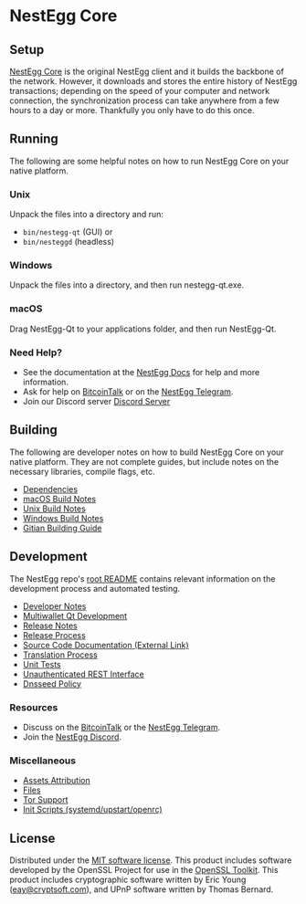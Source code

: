 NestEgg Core
=============

Setup
---------------------
[NestEgg Core](https://nesteggcoin.com/#wallets) is the original NestEgg client and it builds the backbone of the network. However, it downloads and stores the entire history of NestEgg transactions; depending on the speed of your computer and network connection, the synchronization process can take anywhere from a few hours to a day or more. Thankfully you only have to do this once.

Running
---------------------
The following are some helpful notes on how to run NestEgg Core on your native platform.

### Unix

Unpack the files into a directory and run:

- `bin/nestegg-qt` (GUI) or
- `bin/nesteggd` (headless)

### Windows

Unpack the files into a directory, and then run nestegg-qt.exe.

### macOS

Drag NestEgg-Qt to your applications folder, and then run NestEgg-Qt.

### Need Help?

* See the documentation at the [NestEgg Docs](https://github.com/eggcoin-com/EGG/tree/master/doc)
for help and more information.
* Ask for help on [BitcoinTalk](https://bitcointalk.org/index.php?topic=5144109) or on the [NestEgg Telegram](https://t.me/nesteggcore).
* Join our Discord server [Discord Server](https://discord.gg/zgcXB76)

Building
---------------------
The following are developer notes on how to build NestEgg Core on your native platform. They are not complete guides, but include notes on the necessary libraries, compile flags, etc.

- [Dependencies](dependencies.md)
- [macOS Build Notes](build-osx.md)
- [Unix Build Notes](build-unix.md)
- [Windows Build Notes](build-windows.md)
- [Gitian Building Guide](gitian-building.md)

Development
---------------------
The NestEgg repo's [root README](/README.md) contains relevant information on the development process and automated testing.

- [Developer Notes](developer-notes.md)
- [Multiwallet Qt Development](multiwallet-qt.md)
- [Release Notes](release-notes.md)
- [Release Process](release-process.md)
- [Source Code Documentation (External Link)](https://www.fuzzbawls.pw/pivx/doxygen/)
- [Translation Process](translation_process.md)
- [Unit Tests](unit-tests.md)
- [Unauthenticated REST Interface](REST-interface.md)
- [Dnsseed Policy](dnsseed-policy.md)

### Resources
* Discuss on the [BitcoinTalk](https://bitcointalk.org/index.php?topic=5144109) or the [NestEgg Telegram](https://t.me/nesteggcore).
* Join the [NestEgg Discord](https://discord.gg/zgcXB76).

### Miscellaneous
- [Assets Attribution](assets-attribution.md)
- [Files](files.md)
- [Tor Support](tor.md)
- [Init Scripts (systemd/upstart/openrc)](init.md)

License
---------------------
Distributed under the [MIT software license](/COPYING).
This product includes software developed by the OpenSSL Project for use in the [OpenSSL Toolkit](https://www.openssl.org/). This product includes
cryptographic software written by Eric Young ([eay@cryptsoft.com](mailto:eay@cryptsoft.com)), and UPnP software written by Thomas Bernard.
